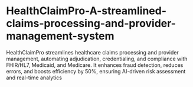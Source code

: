 # HealthClaimPro-A-streamlined-claims-processing-and-provider-management-system
HealthClaimPro streamlines healthcare claims processing and provider management, automating adjudication, credentialing, and compliance with FHIR/HL7, Medicaid, and Medicare. It enhances fraud detection, reduces errors, and boosts efficiency by 50%, ensuring AI-driven risk assessment and real-time analytics

